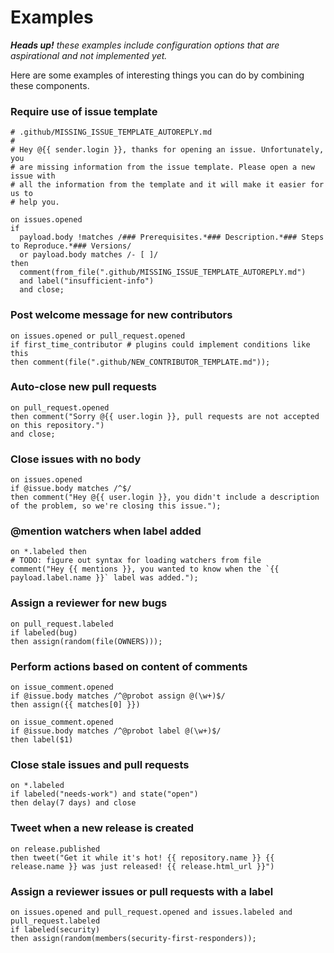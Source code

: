 # Examples

_**Heads up!** these examples include configuration options that are aspirational and not implemented yet._

Here are some examples of interesting things you can do by combining these components.

### Require use of issue template

    # .github/MISSING_ISSUE_TEMPLATE_AUTOREPLY.md
    #
    # Hey @{{ sender.login }}, thanks for opening an issue. Unfortunately, you
    # are missing information from the issue template. Please open a new issue with
    # all the information from the template and it will make it easier for us to
    # help you.

    on issues.opened
    if
      payload.body !matches /### Prerequisites.*### Description.*### Steps to Reproduce.*### Versions/
      or payload.body matches /- [ ]/
    then
      comment(from_file(".github/MISSING_ISSUE_TEMPLATE_AUTOREPLY.md")
      and label("insufficient-info")
      and close;

### Post welcome message for new contributors

    on issues.opened or pull_request.opened
    if first_time_contributor # plugins could implement conditions like this
    then comment(file(".github/NEW_CONTRIBUTOR_TEMPLATE.md"));

### Auto-close new pull requests

    on pull_request.opened
    then comment("Sorry @{{ user.login }}, pull requests are not accepted on this repository.")
    and close;

### Close issues with no body

    on issues.opened
    if @issue.body matches /^$/
    then comment("Hey @{{ user.login }}, you didn't include a description of the problem, so we're closing this issue.");

### @mention watchers when label added

    on *.labeled then
    # TODO: figure out syntax for loading watchers from file
    comment("Hey {{ mentions }}, you wanted to know when the `{{ payload.label.name }}` label was added.");

### Assign a reviewer for new bugs

    on pull_request.labeled
    if labeled(bug)
    then assign(random(file(OWNERS)));

### Perform actions based on content of comments

    on issue_comment.opened
    if @issue.body matches /^@probot assign @(\w+)$/
    then assign({{ matches[0] }})

    on issue_comment.opened
    if @issue.body matches /^@probot label @(\w+)$/
    then label($1)

### Close stale issues and pull requests

    on *.labeled
    if labeled("needs-work") and state("open")
    then delay(7 days) and close

### Tweet when a new release is created

    on release.published
    then tweet("Get it while it's hot! {{ repository.name }} {{ release.name }} was just released! {{ release.html_url }}")

### Assign a reviewer issues or pull requests with a label

    on issues.opened and pull_request.opened and issues.labeled and pull_request.labeled
    if labeled(security)
    then assign(random(members(security-first-responders));
